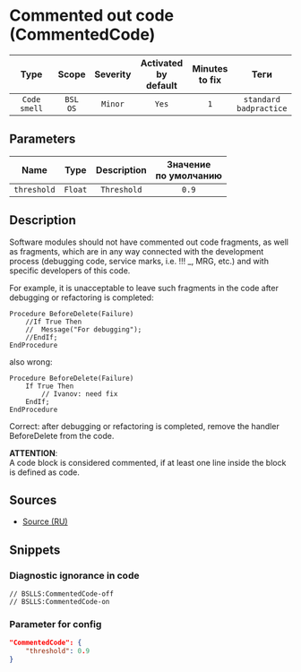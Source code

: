 # Commented out code (CommentedCode)

|     Type     |        Scope        | Severity | Activated<br>by default | Minutes<br>to fix |               Теги                |
|:------------:|:-------------------:|:--------:|:-----------------------------:|:-----------------------:|:---------------------------------:|
| `Code smell` | `BSL`<br>`OS` | `Minor`  |             `Yes`             |           `1`           | `standard`<br>`badpractice` |

## Parameters


|    Name     |  Type   | Description | Значение<br>по умолчанию |
|:-----------:|:-------:|:-----------:|:------------------------------:|
| `threshold` | `Float` | `Threshold` |             `0.9`              |
<!-- Блоки выше заполняются автоматически, не трогать -->
## Description

Software modules should not have commented out code fragments, as well as fragments, which are in any way connected with the development process (debugging code, service marks, i.e. !!! _, MRG, etc.) and with specific developers of this code.

For example, it is unacceptable to leave such fragments in the code after debugging or refactoring is completed:

```bsl
Procedure BeforeDelete(Failure)
    //If True Then
    //  Message("For debugging");
    //EndIf;
EndProcedure
```
also wrong:
```bsl
Procedure BeforeDelete(Failure)
    If True Then
        // Ivanov: need fix
    EndIf;
EndProcedure
```

Correct: after debugging or refactoring is completed, remove the handler BeforeDelete from the code.

**ATTENTION**:  
A code block is considered commented, if at least one line inside the block is defined as code.

## Sources

* [Source (RU)](https://its.1c.ru/db/v8std/content/456/hdoc)

## Snippets

<!-- Блоки ниже заполняются автоматически, не трогать -->
### Diagnostic ignorance in code

```bsl
// BSLLS:CommentedCode-off
// BSLLS:CommentedCode-on
```

### Parameter for config

```json
"CommentedCode": {
    "threshold": 0.9
}
```
